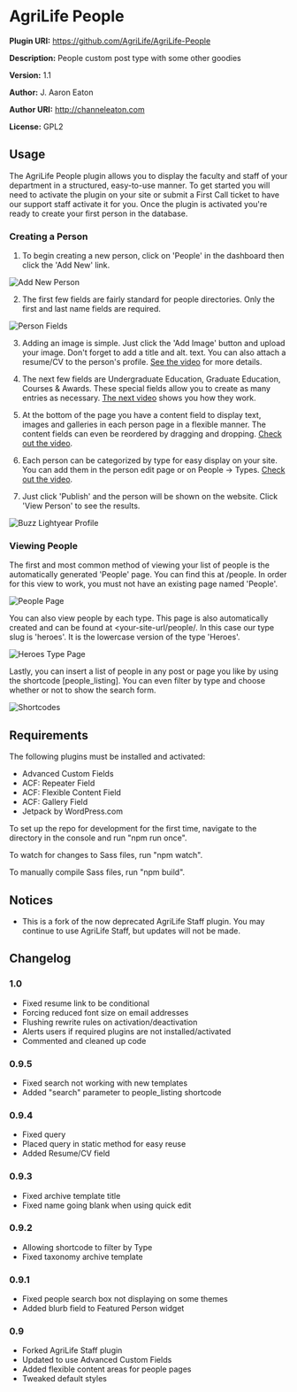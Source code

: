 # AgriLife People

__Plugin URI:__ https://github.com/AgriLife/AgriLife-People

__Description:__ People custom post type with some other goodies

__Version:__ 1.1

__Author:__ J. Aaron Eaton

__Author URI:__ http://channeleaton.com

__License:__ GPL2

## Usage

The AgriLife People plugin allows you to display the faculty and staff of your department in a structured, easy-to-use manner. To get started you will need to activate the plugin on your site or submit a First Call ticket to have our support staff activate it for you. Once the plugin is activated you're ready to create your first person in the database.

### Creating a Person

1. To begin creating a new person, click on 'People' in the dashboard then click the 'Add New' link.

![Add New Person](http://agrilife.org/communications_old/files/2013/10/add-new-300x188.png)

2. The first few fields are fairly standard for people directories. Only the first and last name fields are required.

![Person Fields](http://agrilife.org/communications_old/files/2013/10/Add_New_Person_‹_AgriLife_People_Demo_—_WordPress-300x194.png)

3. Adding an image is simple. Just click the 'Add Image' button and upload your image. Don't forget to add a title and alt. text. You can also attach a resume/CV to the person's profile. [See the video](http://agrilife.org/communications_old/files/2013/10/Adding-Files.mp4) for more details.
 
4. The next few fields are Undergraduate Education, Graduate Education, Courses & Awards. These special fields allow you to create as many entries as necessary. [The next video](http://agrilife.org/communications_old/files/2013/10/Repeaters1.mp4) shows you how they work.
 
5. At the bottom of the page you have a content field to display text, images and galleries in each person page in a flexible manner. The content fields can even be reordered by dragging and dropping. [Check out the video](http://agrilife.org/communications_old/files/2013/10/Content-Fields.mp4).

6. Each person can be categorized by type for easy display on your site. You can add them in the person edit page or on People -> Types.  [Check out the video](http://agrilife.org/communications_old/files/2013/10/Types.mp4).

7. Just click 'Publish' and the person will be shown on the website. Click 'View Person' to see the results.

![Buzz Lightyear Profile](http://agrilife.org/communications_old/files/2013/10/Lightyear__Buzz___AgriLife_People_Demo-300x194.png)

### Viewing People

The first and most common method of viewing your list of people is the automatically generated 'People' page. You can find this at <your-site-url>/people. In order for this view to work, you must not have an existing page named 'People'.

![People Page](http://agrilife.org/communications_old/files/2013/10/People___AgriLife_People_Demo-300x194.png)


You can also view people by each type. This page is also automatically created and can be found at <your-site-url/people/<type-slug>. In this case our type slug is 'heroes'. It is the lowercase version of the type 'Heroes'.

![Heroes Type Page](http://agrilife.org/communications_old/files/2013/10/Heroes___Types___AgriLife_People_Demo-300x194.png)

Lastly, you can insert a list of people in any post or page you like by using the shortcode [people_listing]. You can even filter by type and choose whether or not to show the search form.

![Shortcodes](http://agrilifecdn.tamu.edu/communications_old/files/2013/10/Add_New_Page_%E2%80%B9_AgriLife_People_Demo_%E2%80%94_WordPress.png)


## Requirements

The following plugins must be installed and activated:

* Advanced Custom Fields
* ACF: Repeater Field
* ACF: Flexible Content Field
* ACF: Gallery Field
* Jetpack by WordPress.com

To set up the repo for development for the first time, navigate to the directory in the console and run "npm run once".

To watch for changes to Sass files, run "npm watch".

To manually compile Sass files, run "npm build".

## Notices

* This is a fork of the now deprecated AgriLife Staff plugin. You may continue to use AgriLife Staff, but updates will not be made.

## Changelog

### 1.0

* Fixed resume link to be conditional
* Forcing reduced font size on email addresses
* Flushing rewrite rules on activation/deactivation
* Alerts users if required plugins are not installed/activated
* Commented and cleaned up code

### 0.9.5

* Fixed search not working with new templates
* Added "search" parameter to people_listing shortcode

### 0.9.4

* Fixed query
* Placed query in static method for easy reuse
* Added Resume/CV field

### 0.9.3

* Fixed archive template title
* Fixed name going blank when using quick edit

### 0.9.2

* Allowing shortcode to filter by Type
* Fixed taxonomy archive template

### 0.9.1

* Fixed people search box not displaying on some themes
* Added blurb field to Featured Person widget

### 0.9

* Forked AgriLife Staff plugin
* Updated to use Advanced Custom Fields
* Added flexible content areas for people pages
* Tweaked default styles
